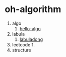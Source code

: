 # oh-algorithm
1. algo
    1. [hello-algo](https://www.hello-algo.com/chapter_preface/)
2. labula
   1. [labuladong](https://labuladong.online/algo/essential-technique/linked-list-skills-summary/)
3. leetcode
   1. 
4. structure
